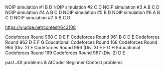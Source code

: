 NOIP simulation #1 B D
NOIP simulation #2 C D
NOIP simulation #3 A B C D
NOIP simulation #4 A B C D
NOIP simulation #5 B D
NOIP simulation #6 A B C D
NOIP simulation #7 A B C D

https://vjudge.net/contest/643108

Codeforces Round 960 C D E F
Codeforces Round 961 B C D E
Codeforces Round 962 D E F G
Educational Codeforces Round 168
Codeforces Round 965 (Div. 2) E
Codeforces Round 966 (Div. 3) E F G H
Educational Codeforces Round 169
Codeforces Round 967 (Div. 2) D E

past JOI problems & AtCoder Beginner Contest problems